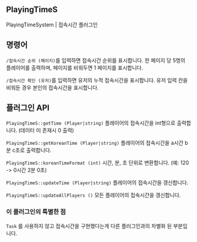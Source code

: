 ## PlayingTimeS
PlayingTimeSystem | 접속시간 플러그인



## 명령어


`/접속시간 순위 (페이지)`를 입력하면 접속시간 순위를 표시합니다.
한 페이지 당 5명의 플레이어를 출력하며, 페이지를 비워두면 1 페이지를 표시합니다.

`/접속시간 확인 (유저)`를 입력하면 유저의 누적 접속시간을 표시합니다.
유저 입력 칸을 비워둔 경우 본인의 접속시간을 표시합니다.



## 플러그인 API


`PlayingTimeS::getTime (Player|string)` 플레이어의 접속시간을 int형으로 출력합니다. (데이터 미 존재시 0 출력)

`PlayingTimeS::getKoreanTime (Player|string)` 플레이어의 접속시간을 a시간 b분 c초로 출력합니다.

`PlayingTimeS::koreanTimeFormat (int)` 시간, 분, 초 단위로 변환합니다. (예: 120 -> 0시간 2분 0초)

`PlayingTimeS::updateTime (Player|string)` 플레이어의 접속시간을 갱신합니다.

`PlayingTimeS::updateAllPlayers ()` 모든 플레이어의 접속시간을 갱신합니다.


### 이 플러그인의 특별한 점


`Task` 를 사용하지 않고 접속시간을 구현했다는게 다른 플러그인과의 차별화 된 부분입니다.
